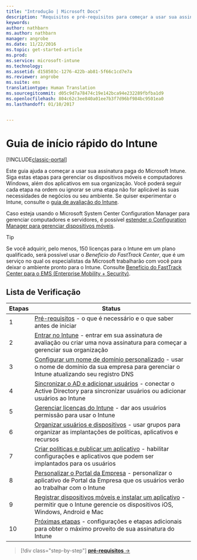 ```yaml
---
title: "Introdução | Microsoft Docs"
description: "Requisitos e pré-requisitos para começar a usar sua assinatura do Intune"
keywords: 
author: nathbarn
ms.author: nathbarn
manager: angrobe
ms.date: 11/22/2016
ms.topic: get-started-article
ms.prod: 
ms.service: microsoft-intune
ms.technology: 
ms.assetid: d158503c-1276-422b-ab81-5f66c1cd7e7a
ms.reviewer: angrobe
ms.suite: ems
translationtype: Human Translation
ms.sourcegitcommit: d05c9d7a78474c19e142bca94e232289fbfba1d9
ms.openlocfilehash: 804c62c3ee840a01ee7b3f7d96bf984bc9501ea0
ms.lasthandoff: 01/10/2017


---
```



# <a name="intune-quick-start-guide"></a>Guia de início rápido do Intune

[!INCLUDE[classic-portal](../includes/classic-portal.md)]

Este guia ajuda a começar a usar sua assinatura paga do Microsoft Intune. Siga estas etapas para gerenciar os dispositivos móveis e computadores Windows, além dos aplicativos em sua organização. Você poderá seguir cada etapa na ordem ou ignorar se uma etapa não for aplicável às suas necessidades de negócios ou seu ambiente. Se quiser experimentar o Intune, consulte o [guia de avaliação do Intune](/intune/understand-explore/get-started-with-a-30-day-trial-of-microsoft-intune).  

Caso esteja usando o Microsoft System Center Configuration Manager para gerenciar computadores e servidores, é possível [estender o Configuration Manager para gerenciar dispositivos móveis](https://docs.microsoft.com/sccm/mdm/understand/choose-between-standalone-intune-and-hybrid-mobile-device-management).

>[!TIP]
>Se você adquirir, pelo menos, 150 licenças para o Intune em um plano qualificado, será possível usar o *Benefício do FastTrack Center*, que é um serviço no qual os especialistas da Microsoft trabalharão com você para deixar o ambiente pronto para o Intune. Consulte [Benefício do FastTrack Center para o EMS (Enterprise Mobility + Security)](https://docs.microsoft.com/enterprise-mobility-security/Solutions/enterprise-mobility-fasttrack-program).

## <a name="checklist"></a>Lista de Verificação

| Etapas | Status  |
| ------------- |-------------|
| 1  | [Pré-requisitos](what-to-know-before-you-start-microsoft-intune.md) - o que é necessário e o que saber antes de iniciar|
| 2 |  [Entrar no Intune](start-with-a-paid-subscription-to-microsoft-intune-step-1.md) - entrar em sua assinatura de avaliação ou criar uma nova assinatura para começar a gerenciar sua organização   |  
| 3 | [Configurar um nome de domínio personalizado](start-with-a-paid-subscription-to-microsoft-intune-step-2.md) - usar o nome de domínio da sua empresa para gerenciar o Intune atualizando seu registro DNS   |
| 4 | [Sincronizar o AD e adicionar usuários](start-with-a-paid-subscription-to-microsoft-intune-step-3.md) - conectar o Active Directory para sincronizar usuários ou adicionar usuários ao Intune  |
| 5 | [Gerenciar licenças do Intune](start-with-a-paid-subscription-to-microsoft-intune-step-4.md) - dar aos usuários permissão para usar o Intune|
| 6 | [Organizar usuários e dispositivos](start-with-a-paid-subscription-to-microsoft-intune-step-5.md) - usar grupos para organizar as implantações de políticas, aplicativos e recursos |
| 7 | [Criar políticas e publicar um aplicativo](start-with-a-paid-subscription-to-microsoft-intune-step-6.md) - habilitar configurações e aplicativos que podem ser implantados para os usuários |
| 8 | [Personalizar o Portal da Empresa](start-with-a-paid-subscription-to-microsoft-intune-step-7.md) - personalizar o aplicativo de Portal da Empresa que os usuários verão ao trabalhar com o Intune  |
| 9 | [Registrar dispositivos móveis e instalar um aplicativo](start-with-a-paid-subscription-to-microsoft-intune-step-8.md) - permitir que o Intune gerencie os dispositivos iOS, Windows, Android e Mac |
|10 | [Próximas etapas](post-configuration-tasks.md) - configurações e etapas adicionais para obter o máximo proveito de sua assinatura do Intune|


>[!div class="step-by-step"]
[**pré-requisitos** &rarr;](what-to-know-before-you-start-microsoft-intune.md)

